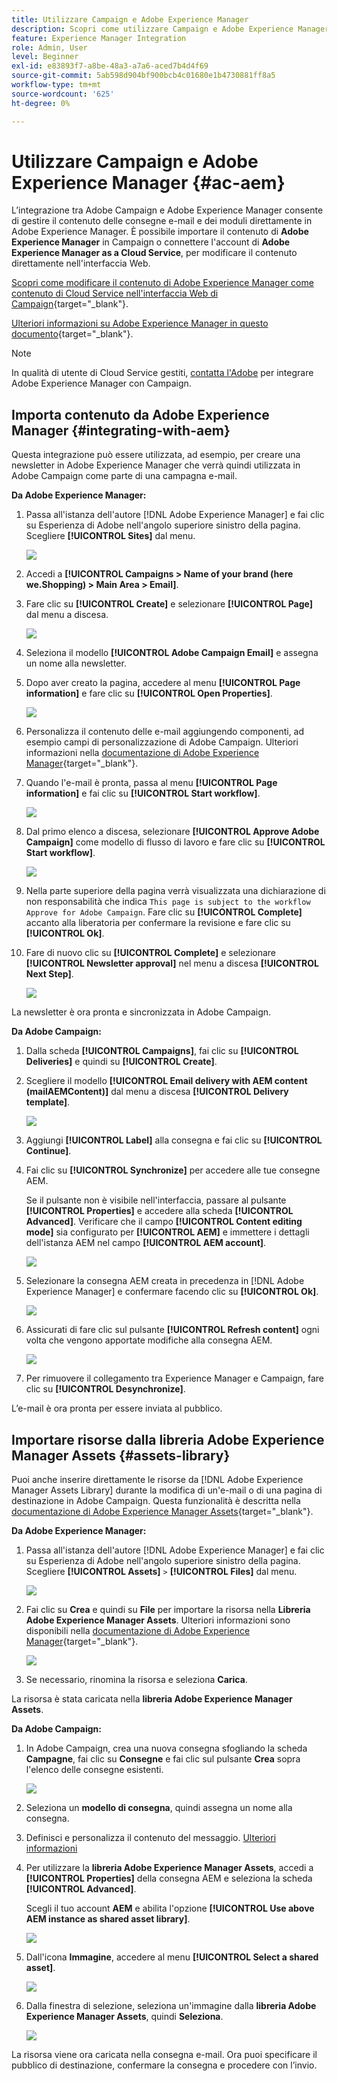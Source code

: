 ```yaml
---
title: Utilizzare Campaign e Adobe Experience Manager
description: Scopri come utilizzare Campaign e Adobe Experience Manager
feature: Experience Manager Integration
role: Admin, User
level: Beginner
exl-id: e83893f7-a8be-48a3-a7a6-aced7b4d4f69
source-git-commit: 5ab598d904bf900bcb4c01680e1b4730881ff8a5
workflow-type: tm+mt
source-wordcount: '625'
ht-degree: 0%

---
```


# Utilizzare Campaign e Adobe Experience Manager {#ac-aem}

L’integrazione tra Adobe Campaign e Adobe Experience Manager consente di gestire il contenuto delle consegne e-mail e dei moduli direttamente in Adobe Experience Manager. È possibile importare il contenuto di **Adobe Experience Manager** in Campaign o connettere l&#39;account di **Adobe Experience Manager as a Cloud Service**, per modificare il contenuto direttamente nell&#39;interfaccia Web.

[Scopri come modificare il contenuto di Adobe Experience Manager come contenuto di Cloud Service nell&#39;interfaccia Web di Campaign](https://experienceleague.adobe.com/docs/campaign-web/v8/integrations/aem-content.html){target="_blank"}.

[Ulteriori informazioni su Adobe Experience Manager in questo documento](https://experienceleague.adobe.com/docs/experience-manager-65/administering/integration/campaignonpremise.html#aem-and-adobe-campaign-integration-workflow){target="_blank"}.


>[!NOTE]
>
>In qualità di utente di Cloud Service gestiti, [contatta l&#39;Adobe](../start/campaign-faq.md#support) per integrare Adobe Experience Manager con Campaign.

## Importa contenuto da Adobe Experience Manager {#integrating-with-aem}

Questa integrazione può essere utilizzata, ad esempio, per creare una newsletter in Adobe Experience Manager che verrà quindi utilizzata in Adobe Campaign come parte di una campagna e-mail.

**Da Adobe Experience Manager:**

1. Passa all&#39;istanza dell&#39;autore [!DNL Adobe Experience Manager] e fai clic su Esperienza di Adobe nell&#39;angolo superiore sinistro della pagina. Scegliere **[!UICONTROL Sites]** dal menu.

   ![](assets/aem_authoring_1.png)

1. Accedi a **[!UICONTROL Campaigns > Name of your brand (here we.Shopping) > Main Area > Email]**.

1. Fare clic su **[!UICONTROL Create]** e selezionare **[!UICONTROL Page]** dal menu a discesa.

   ![](assets/aem_authoring_2.png)

1. Seleziona il modello **[!UICONTROL Adobe Campaign Email]** e assegna un nome alla newsletter.

1. Dopo aver creato la pagina, accedere al menu **[!UICONTROL Page information]** e fare clic su **[!UICONTROL Open Properties]**.

   ![](assets/aem_authoring_3.png)

1. Personalizza il contenuto delle e-mail aggiungendo componenti, ad esempio campi di personalizzazione di Adobe Campaign. Ulteriori informazioni nella [documentazione di Adobe Experience Manager](https://experienceleague.adobe.com/docs/experience-manager-65/content/sites/authoring/aem-adobe-campaign/campaign.html#editing-email-content){target="_blank"}.

1. Quando l&#39;e-mail è pronta, passa al menu **[!UICONTROL Page information]** e fai clic su **[!UICONTROL Start workflow]**.

   ![](assets/aem_authoring_4.png)

1. Dal primo elenco a discesa, selezionare **[!UICONTROL Approve Adobe Campaign]** come modello di flusso di lavoro e fare clic su **[!UICONTROL Start workflow]**.

   ![](assets/aem_authoring_5.png)

1. Nella parte superiore della pagina verrà visualizzata una dichiarazione di non responsabilità che indica `This page is subject to the workflow Approve for Adobe Campaign`. Fare clic su **[!UICONTROL Complete]** accanto alla liberatoria per confermare la revisione e fare clic su **[!UICONTROL Ok]**.

1. Fare di nuovo clic su **[!UICONTROL Complete]** e selezionare **[!UICONTROL Newsletter approval]** nel menu a discesa **[!UICONTROL Next Step]**.

   ![](assets/aem_authoring_6.png)

La newsletter è ora pronta e sincronizzata in Adobe Campaign.

**Da Adobe Campaign:**

1. Dalla scheda **[!UICONTROL Campaigns]**, fai clic su **[!UICONTROL Deliveries]** e quindi su **[!UICONTROL Create]**.

1. Scegliere il modello **[!UICONTROL Email delivery with AEM content (mailAEMContent)]** dal menu a discesa **[!UICONTROL Delivery template]**.

   ![](assets/aem_authoring_7.png)

1. Aggiungi **[!UICONTROL Label]** alla consegna e fai clic su **[!UICONTROL Continue]**.

1. Fai clic su **[!UICONTROL Synchronize]** per accedere alle tue consegne AEM.

   Se il pulsante non è visibile nell&#39;interfaccia, passare al pulsante **[!UICONTROL Properties]** e accedere alla scheda **[!UICONTROL Advanced]**. Verificare che il campo **[!UICONTROL Content editing mode]** sia configurato per **[!UICONTROL AEM]** e immettere i dettagli dell&#39;istanza AEM nel campo **[!UICONTROL AEM account]**.

   ![](assets/aem_authoring_8.png)

1. Selezionare la consegna AEM creata in precedenza in [!DNL Adobe Experience Manager] e confermare facendo clic su **[!UICONTROL Ok]**.

   ![](assets/aem_authoring_11.png)

1. Assicurati di fare clic sul pulsante **[!UICONTROL Refresh content]** ogni volta che vengono apportate modifiche alla consegna AEM.

   ![](assets/aem_authoring_12.png)

1. Per rimuovere il collegamento tra Experience Manager e Campaign, fare clic su **[!UICONTROL Desynchronize]**.

L’e-mail è ora pronta per essere inviata al pubblico.

## Importare risorse dalla libreria Adobe Experience Manager Assets {#assets-library}

Puoi anche inserire direttamente le risorse da [!DNL Adobe Experience Manager Assets Library] durante la modifica di un&#39;e-mail o di una pagina di destinazione in Adobe Campaign. Questa funzionalità è descritta nella [documentazione di Adobe Experience Manager Assets](https://experienceleague.adobe.com/docs/experience-manager-65/content/assets/managing/manage-assets.html){target="_blank"}.

**Da Adobe Experience Manager:**

1. Passa all&#39;istanza dell&#39;autore [!DNL Adobe Experience Manager] e fai clic su Esperienza di Adobe nell&#39;angolo superiore sinistro della pagina. Scegliere **[!UICONTROL Assets]** `>` **[!UICONTROL Files]** dal menu.

   ![](assets/aem_assets_1.png)

1. Fai clic su **Crea** e quindi su **File** per importare la risorsa nella **Libreria Adobe Experience Manager Assets**. Ulteriori informazioni sono disponibili nella [documentazione di Adobe Experience Manager](https://experienceleague.adobe.com/docs/experience-manager-65/content/assets/managing/manage-assets.html#uploading-assets){target="_blank"}.

   ![](assets/aem_assets_2.png)

1. Se necessario, rinomina la risorsa e seleziona **Carica**.

La risorsa è stata caricata nella **libreria Adobe Experience Manager Assets**.

**Da Adobe Campaign:**

1. In Adobe Campaign, crea una nuova consegna sfogliando la scheda **Campagne**, fai clic su **Consegne** e fai clic sul pulsante **Crea** sopra l&#39;elenco delle consegne esistenti.

   ![](assets/aem_assets_3.png)

1. Seleziona un **modello di consegna**, quindi assegna un nome alla consegna.

1. Definisci e personalizza il contenuto del messaggio. [Ulteriori informazioni](../send/email.md)

1. Per utilizzare la **libreria Adobe Experience Manager Assets**, accedi a **[!UICONTROL Properties]** della consegna AEM e seleziona la scheda **[!UICONTROL Advanced]**.

   Scegli il tuo account **AEM** e abilita l&#39;opzione **[!UICONTROL Use above AEM instance as shared asset library]**.

   ![](assets/aem_authoring_9.png)

1. Dall&#39;icona **Immagine**, accedere al menu **[!UICONTROL Select a shared asset]**.

   ![](assets/aem_assets_4.png)

1. Dalla finestra di selezione, seleziona un&#39;immagine dalla **libreria Adobe Experience Manager Assets**, quindi **Seleziona**.

   ![](assets/aem_assets_5.png)

La risorsa viene ora caricata nella consegna e-mail. Ora puoi specificare il pubblico di destinazione, confermare la consegna e procedere con l’invio.
